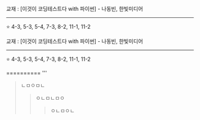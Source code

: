 교재 : [이것이 코딩테스트다 with 파이썬] - 나동빈, 한빛미디어

<hr>


⭐ 4-3, 5-3, 5-4, 7-3, 8-2, 11-1, 11-2


교재 : [이것이 코딩테스트다 with 파이썬] - 나동빈, 한빛미디어

<hr>
⭐ 4-3, 5-3, 5-4, 7-3, 8-2, 11-1, 11-2

==========
'''
> ㄴㅁㅇㅁㄴ
>    >ㅇㄴㅁㄴㅁㅇ
>    >    >ㅇㄴㅁㅇㄴ

